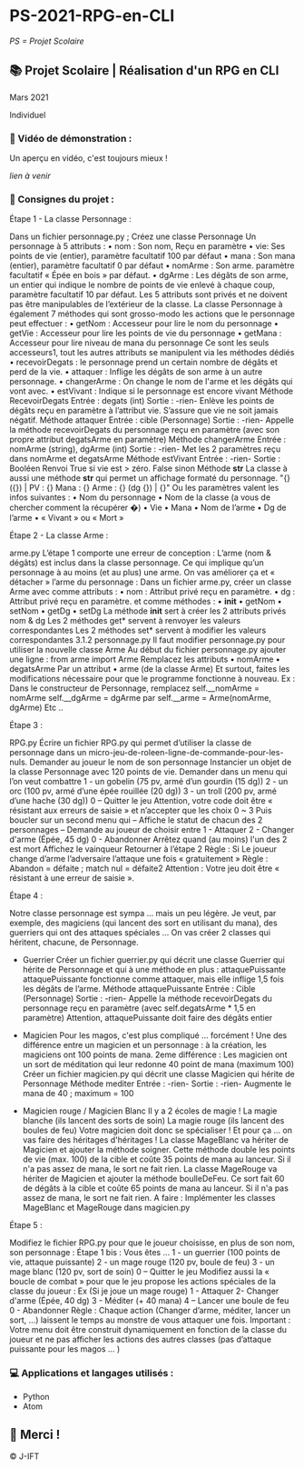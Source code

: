 # PS-2021-RPG-en-CLI

*PS = Projet Scolaire*

## 📚 Projet Scolaire | Réalisation d'un RPG en CLI 

Mars 2021

Individuel

### 📎 Vidéo de démonstration :

Un aperçu en vidéo, c'est toujours mieux !

*lien à venir*

### 📌 Consignes du projet :

Étape 1 - La classe Personnage :

Dans un fichier personnage.py ; Créez une classe Personnage
Un personnage à 5 attributs :
• nom : Son nom, Reçu en paramètre
• vie: Ses points de vie (entier), paramètre facultatif 100 par défaut
• mana : Son mana (entier), paramètre facultatif 0 par défaut
• nomArme : Son arme. paramètre facultatif « Épée en bois » par défaut.
• dgArme : Les dégâts de son arme, un entier qui indique le nombre de points de vie enlevé à chaque coup, paramètre facultatif 10 par défaut.
Les 5 attributs sont privés et ne doivent pas être manipulables de l’extérieur de la classe.
La classe Personnage à également 7 méthodes qui sont grosso-modo les actions que le personnage peut effectuer :
• getNom : Accesseur pour lire le nom du personnage
• getVie : Accesseur pour lire les points de vie du personnage
• getMana : Accesseur pour lire niveau de mana du personnage
Ce sont les seuls accesseurs1, tout les autres attributs se manipulent via les méthodes dédiés
• recevoirDegats : le personnage prend un certain nombre de dégâts et perd de la vie.
• attaquer : Inflige les dégâts de son arme à un autre personnage.
• changerArme : On change le nom de l'arme et les dégâts qui vont avec.
• estVivant : Indique si le personnage est encore vivant
Méthode RecevoirDegats
Entrée : degats (int)
Sortie : -rien-
Enlève les points de dégâts reçu en paramètre à l’attribut vie.
S’assure que vie ne soit jamais négatif.
Méthode attaquer
Entrée : cible (Personnage)
Sortie : -rien-
Appelle la méthode recevoirDegats du personnage reçu en paramètre (avec son propre attribut degatsArme en paramètre)
Méthode changerArme
Entrée : nomArme (string), dgArme (int)
Sortie : -rien-
Met les 2 paramètres reçu dans nomArme et degatsArme
Méthode estVivant
Entrée : -rien-
Sortie : Booléen
Renvoi True si vie est > zéro.
False sinon
Méthode __str__
La classe à aussi une méthode __str__ qui permet un affichage formaté du personnage.
"{} ({}) | PV : {} Mana : {} Arme : {} (dg {}) | {}"
Ou les paramètres valent les infos suivantes :
• Nom du personnage
• Nom de la classe (a vous de chercher comment la récupérer �)
• Vie
• Mana
• Nom de l’arme
• Dg de l’arme
• « Vivant » ou « Mort »

Étape 2 - La classe Arme :

arme.py
L’étape 1 comporte une erreur de conception : L’arme (nom & dégâts) est inclus dans la classe personnage. Ce qui implique qu’un personnage à au moins (et au plus) une arme. 
On vas améliorer ça et « détacher » l’arme du personnage :
Dans un fichier arme.py, créer un classe Arme avec comme attributs :
• nom : Attribut privé reçu en paramètre.
• dg : Attribut privé reçu en paramètre.
et comme méthodes :
• __init__
• getNom
• setNom
• getDg
• setDg
La méthode __init__ sert à créer les 2 attributs privés nom & dg
Les 2 méthodes get* servent à renvoyer les valeurs correspondantes
Les 2 méthodes set* servent à modifier les valeurs correspondantes
3.1.2 personnage.py
Il faut modifier personnage.py pour utiliser la nouvelle classe Arme
Au début du fichier personnage.py ajouter une ligne :
from arme import Arme
Remplacez les attributs
• nomArme
• degatsArme
Par un attribut
• arme (de la classe Arme)
Et surtout, faites les modifications nécessaire pour que le programme fonctionne à nouveau.
Ex : Dans le constructeur de Personnage, remplacez 
self.__nomArme = nomArme
self.__dgArme = dgArme
par
self.__arme = Arme(nomArme, dgArme)
Etc ..

Étape 3 :

RPG.py
Écrire un fichier RPG.py qui permet d’utiliser la classe de personnage dans un micro-jeu-de-roleen-ligne-de-commande-pour-les-nuls.
Demander au joueur le nom de son personnage
Instancier un objet de la classe Personnage avec 120 points de vie.
Demander dans un menu qui l’on veut combattre
1 - un gobelin (75 pv, armé d’un gourdin (15 dg))
2 - un orc (100 pv, armé d’une épée rouillée (20 dg))
3 - un troll (200 pv, armé d’une hache (30 dg))
0 – Quitter le jeu
Attention, votre code doit être « résistant aux erreurs de saisie » et n’accepter que les choix 0 ~ 3
Puis boucler sur un second menu qui
– Affiche le statut de chacun des 2 personnages
– Demande au joueur de choisir entre
1 - Attaquer
2 - Changer d'arme (Épée, 45 dg)
0 - Abandonner
Arrêtez quand (au moins) l'un des 2 est mort
Affichez le vainqueur
Retourner à l’étape 2
Règle : Si Le joueur change d’arme l’adversaire l’attaque une fois « gratuitement »
Règle : Abandon = défaite ; match nul = défaite2
Attention : Votre jeu doit être « résistant à une erreur de saisie ».

Étape 4 :

Notre classe personnage est sympa … mais un peu légère.
Je veut, par exemple, des magiciens (qui lancent des sort en utilisant du mana), des guerriers qui ont des attaques spéciales …
On vas créer 2 classes qui héritent, chacune, de Personnage.

- Guerrier
Créer un fichier guerrier.py qui décrit une classe Guerrier qui hérite de Personnage et qui à une
méthode en plus : attaquePuissante
attaquePuissante fonctionne comme attaquer, mais elle inflige 1,5 fois les dégâts de l’arme.
Méthode attaquePuissante
Entrée : Cible (Personnage)
Sortie : -rien-
Appelle la méthode recevoirDegats du personnage reçu en paramètre (avec self.degatsArme * 1,5
en paramètre)
Attention, attaquePuissante doit faire des dégâts entier

- Magicien
Pour les magos, c'est plus compliqué … forcément !
Une des différence entre un magicien et un personnage : à la création, les magiciens ont 100 points
de mana.
2eme différence : Les magicien ont un sort de méditation qui leur redonne 40 point de mana
(maximum 100)
Créer un fichier magicien.py qui décrit une classe Magicien qui hérite de Personnage
Méthode mediter
Entrée : -rien-
Sortie : -rien-
Augmente le mana de 40 ; maximum = 100

- Magicien rouge / Magicien Blanc
Il y a 2 écoles de magie !
La magie blanche (ils lancent des sorts de soin)
La magie rouge (ils lancent des boules de feu)
Votre magicien doit donc se spécialiser !
Et pour ça … on vas faire des héritages d'héritages !
La classe MageBlanc va hériter de Magicien et ajouter la méthode soigner.
Cette méthode double les points de vie (max. 100) de la cible
et coûte 35 points de mana au lanceur.
Si il n'a pas assez de mana, le sort ne fait rien.
La classe MageRouge va hériter de Magicien et ajouter la méthode boulleDeFeu.
Ce sort fait 60 de dégâts à la cible
et coûte 65 points de mana au lanceur.
Si il n'a pas assez de mana, le sort ne fait rien.
A faire : Implémenter les classes MageBlanc et MageRouge dans magicien.py

Étape 5 :

Modifiez le fichier RPG.py pour que le joueur choisisse, en plus de son nom, son personnage :
Étape 1 bis : Vous êtes ...
1 - un guerrier (100 points de vie, attaque puissante)
2 - un mage rouge (120 pv, boule de feu)
3 - un mage blanc (120 pv, sort de soin)
0 – Quitter le jeu
Modifiez aussi la « boucle de combat » pour que le jeu propose les actions spéciales de la classe du
joueur :
Ex (Si je joue un mage rouge)
1 - Attaquer
2- Changer d'arme (Épée, 40 dg)
3 - Méditer (+ 40 mana)
4 – Lancer une boule de feu
0 - Abandonner
Règle : Chaque action (Changer d’arme, méditer, lancer un sort, …) laissent le temps au monstre de vous attaquer une fois.
Important : Votre menu doit être construit dynamiquement en fonction de la classe du joueur et ne pas afficher les actions des autres classes (pas d’attaque puissante pour les magos … )

### 💻 Applications et langages utilisés :

+ Python
+ Atom




## 🌸 Merci !
© J-IFT
